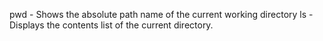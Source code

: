 pwd - Shows the absolute path name of the current working directory
ls - Displays the contents list of the current directory.
